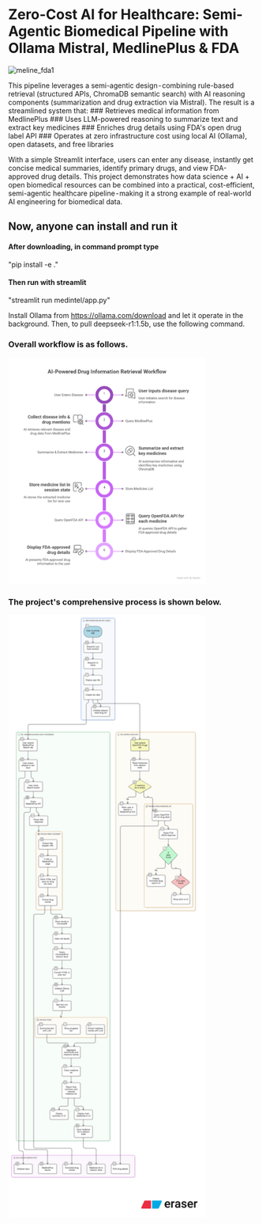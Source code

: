 # Zero-Cost AI for Healthcare: Semi-Agentic Biomedical Pipeline with Ollama Mistral, MedlinePlus &amp; FDA
<img src="medline_fda_vid_V5_19.gif" alt="meline_fda1" width="400"/></img>

<p>This pipeline leverages a semi-agentic design - combining rule-based retrieval (structured APIs, ChromaDB semantic search) with AI reasoning components (summarization and drug extraction via Mistral). The result is a streamlined system that:
### Retrieves medical information from MedlinePlus
### Uses LLM-powered reasoning to summarize text and extract key medicines
### Enriches drug details using FDA's open drug label API
### Operates at zero infrastructure cost using local AI (Ollama), open datasets, and free libraries

With a simple Streamlit interface, users can enter any disease, instantly get concise medical summaries, identify primary drugs, and view FDA-approved drug details.
This project demonstrates how data science + AI + open biomedical resources can be combined into a practical, cost-efficient, semi-agentic healthcare pipeline - making it a strong example of real-world AI engineering for biomedical data.
## Now, anyone can install and run it
#### After downloading, in command prompt type
"pip install -e ."
#### Then run with streamlit
"streamlit run medintel/app.py"

Install Ollama from https://ollama.com/download and let it operate in the background. Then, to pull deepseek-r1:1.5b, use the following command.

### Overall workflow is as follows. ###
<img src="meline_fda_summ.png" alt="meline_fda2" width="400"/></img>
### The project's comprehensive process is shown below.
<img src="diagram-export-8-25-2025-8_13_01-PM.png" alt="meline_fda3" width="400"/></img>
